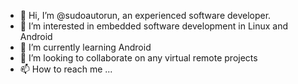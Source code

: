 - 👋 Hi, I’m @sudoautorun, an experienced software developer.
- 👀 I’m interested in embedded software development in Linux and Android
- 🌱 I’m currently learning Android
- 💞️ I’m looking to collaborate on any virtual remote projects
- 📫 How to reach me ...

<!---
sudoauto/sudoauto is a ✨ special ✨ repository because its `README.md` (this file) appears on your GitHub profile.
You can click the Preview link to take a look at your changes.
--->
